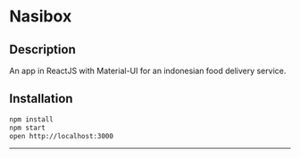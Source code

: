 # Nasibox

## Description
An app in ReactJS with Material-UI for an indonesian food delivery service.

## Installation

```bash
npm install
npm start
open http://localhost:3000
```
------------------
